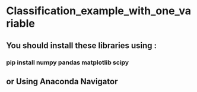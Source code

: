 # Classification_example_with_one_variable

## You should install these libraries using :
### pip install numpy pandas matplotlib scipy 
## or Using Anaconda Navigator
